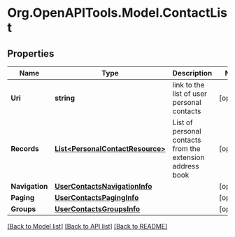 
# Org.OpenAPITools.Model.ContactList

## Properties

Name | Type | Description | Notes
------------ | ------------- | ------------- | -------------
**Uri** | **string** | link to the list of user personal contacts | [optional] 
**Records** | [**List&lt;PersonalContactResource&gt;**](PersonalContactResource.md) | List of personal contacts from the extension address book | [optional] 
**Navigation** | [**UserContactsNavigationInfo**](UserContactsNavigationInfo.md) |  | [optional] 
**Paging** | [**UserContactsPagingInfo**](UserContactsPagingInfo.md) |  | [optional] 
**Groups** | [**UserContactsGroupsInfo**](UserContactsGroupsInfo.md) |  | [optional] 

[[Back to Model list]](../README.md#documentation-for-models)
[[Back to API list]](../README.md#documentation-for-api-endpoints)
[[Back to README]](../README.md)


